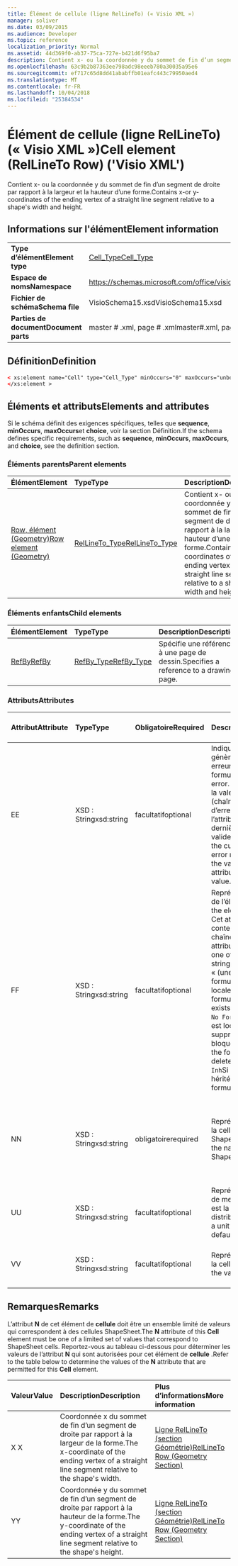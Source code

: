 ```yaml
---
title: Élément de cellule (ligne RelLineTo) (« Visio XML »)
manager: soliver
ms.date: 03/09/2015
ms.audience: Developer
ms.topic: reference
localization_priority: Normal
ms.assetid: 44d369f0-ab37-75ca-727e-b421d6f95ba7
description: Contient x- ou la coordonnée y du sommet de fin d’un segment de droite par rapport à la largeur et la hauteur d’une forme.
ms.openlocfilehash: 63c9b2b87363ee798adc98eeeb780a30035a95e6
ms.sourcegitcommit: ef717c65d8dd41ababffb01eafc443c79950aed4
ms.translationtype: MT
ms.contentlocale: fr-FR
ms.lasthandoff: 10/04/2018
ms.locfileid: "25384534"
---
```

# <a name="cell-element-rellineto-row-visio-xml"></a><span data-ttu-id="7a710-103">Élément de cellule (ligne RelLineTo) (« Visio XML »)</span><span class="sxs-lookup"><span data-stu-id="7a710-103">Cell element (RelLineTo Row) ('Visio XML')</span></span>

<span data-ttu-id="7a710-104">Contient x- ou la coordonnée y du sommet de fin d’un segment de droite par rapport à la largeur et la hauteur d’une forme.</span><span class="sxs-lookup"><span data-stu-id="7a710-104">Contains x-or y-coordinates of the ending vertex of a straight line segment relative to a shape's width and height.</span></span>
  
## <a name="element-information"></a><span data-ttu-id="7a710-105">Informations sur l'élément</span><span class="sxs-lookup"><span data-stu-id="7a710-105">Element information</span></span>

|||
|:-----|:-----|
|<span data-ttu-id="7a710-106">**Type d’élément**</span><span class="sxs-lookup"><span data-stu-id="7a710-106">**Element type**</span></span> <br/> |[<span data-ttu-id="7a710-107">Cell_Type</span><span class="sxs-lookup"><span data-stu-id="7a710-107">Cell_Type</span></span>](cell_type-complextypevisio-xml.md) <br/> |
|<span data-ttu-id="7a710-108">**Espace de noms**</span><span class="sxs-lookup"><span data-stu-id="7a710-108">**Namespace**</span></span> <br/> |https://schemas.microsoft.com/office/visio/2012/main  <br/> |
|<span data-ttu-id="7a710-109">**Fichier de schéma**</span><span class="sxs-lookup"><span data-stu-id="7a710-109">**Schema file**</span></span> <br/> |<span data-ttu-id="7a710-110">VisioSchema15.xsd</span><span class="sxs-lookup"><span data-stu-id="7a710-110">VisioSchema15.xsd</span></span>  <br/> |
|<span data-ttu-id="7a710-111">**Parties de document**</span><span class="sxs-lookup"><span data-stu-id="7a710-111">**Document parts**</span></span> <br/> |<span data-ttu-id="7a710-112">master # .xml, page # .xml</span><span class="sxs-lookup"><span data-stu-id="7a710-112">master#.xml, page#.xml</span></span>  <br/> |
   
## <a name="definition"></a><span data-ttu-id="7a710-113">Définition</span><span class="sxs-lookup"><span data-stu-id="7a710-113">Definition</span></span>

```XML
< xs:element name="Cell" type="Cell_Type" minOccurs="0" maxOccurs="unbounded" >
</xs:element >
```

## <a name="elements-and-attributes"></a><span data-ttu-id="7a710-114">Éléments et attributs</span><span class="sxs-lookup"><span data-stu-id="7a710-114">Elements and attributes</span></span>

<span data-ttu-id="7a710-115">Si le schéma définit des exigences spécifiques, telles que **sequence**, **minOccurs**, **maxOccurs**et **choice**, voir la section Définition.</span><span class="sxs-lookup"><span data-stu-id="7a710-115">If the schema defines specific requirements, such as **sequence**, **minOccurs**, **maxOccurs**, and **choice**, see the definition section.</span></span> 
  
### <a name="parent-elements"></a><span data-ttu-id="7a710-116">Éléments parents</span><span class="sxs-lookup"><span data-stu-id="7a710-116">Parent elements</span></span>

|<span data-ttu-id="7a710-117">**Élément**</span><span class="sxs-lookup"><span data-stu-id="7a710-117">**Element**</span></span>|<span data-ttu-id="7a710-118">**Type**</span><span class="sxs-lookup"><span data-stu-id="7a710-118">**Type**</span></span>|<span data-ttu-id="7a710-119">**Description**</span><span class="sxs-lookup"><span data-stu-id="7a710-119">**Description**</span></span>|
|:-----|:-----|:-----|
|[<span data-ttu-id="7a710-120">Row, élément (Geometry)</span><span class="sxs-lookup"><span data-stu-id="7a710-120">Row element (Geometry)</span></span>](row-element-geometry-sectionvisio-xml.md) <br/> |[<span data-ttu-id="7a710-121">RelLineTo_Type</span><span class="sxs-lookup"><span data-stu-id="7a710-121">RelLineTo_Type</span></span>](rellineto_type-complextypevisio-xml.md) <br/> |<span data-ttu-id="7a710-122">Contient x- ou la coordonnée y du sommet de fin d’un segment de droite par rapport à la largeur et la hauteur d’une forme.</span><span class="sxs-lookup"><span data-stu-id="7a710-122">Contains x-or y-coordinates of the ending vertex of a straight line segment relative to a shape's width and height.</span></span>  <br/> |
   
### <a name="child-elements"></a><span data-ttu-id="7a710-123">Éléments enfants</span><span class="sxs-lookup"><span data-stu-id="7a710-123">Child elements</span></span>

|<span data-ttu-id="7a710-124">**Élément**</span><span class="sxs-lookup"><span data-stu-id="7a710-124">**Element**</span></span>|<span data-ttu-id="7a710-125">**Type**</span><span class="sxs-lookup"><span data-stu-id="7a710-125">**Type**</span></span>|<span data-ttu-id="7a710-126">**Description**</span><span class="sxs-lookup"><span data-stu-id="7a710-126">**Description**</span></span>|
|:-----|:-----|:-----|
|[<span data-ttu-id="7a710-127">RefBy</span><span class="sxs-lookup"><span data-stu-id="7a710-127">RefBy</span></span>](refby-element-cell_type-complextypevisio-xml.md) <br/> |[<span data-ttu-id="7a710-128">RefBy_Type</span><span class="sxs-lookup"><span data-stu-id="7a710-128">RefBy_Type</span></span>](refby_type-complextypevisio-xml.md) <br/> |<span data-ttu-id="7a710-129">Spécifie une référence à une page de dessin.</span><span class="sxs-lookup"><span data-stu-id="7a710-129">Specifies a reference to a drawing page.</span></span>  <br/> |
   
### <a name="attributes"></a><span data-ttu-id="7a710-130">Attributs</span><span class="sxs-lookup"><span data-stu-id="7a710-130">Attributes</span></span>

|<span data-ttu-id="7a710-131">**Attribut**</span><span class="sxs-lookup"><span data-stu-id="7a710-131">**Attribute**</span></span>|<span data-ttu-id="7a710-132">**Type**</span><span class="sxs-lookup"><span data-stu-id="7a710-132">**Type**</span></span>|<span data-ttu-id="7a710-133">**Obligatoire**</span><span class="sxs-lookup"><span data-stu-id="7a710-133">**Required**</span></span>|<span data-ttu-id="7a710-134">**Description**</span><span class="sxs-lookup"><span data-stu-id="7a710-134">**Description**</span></span>|<span data-ttu-id="7a710-135">**Valeurs possibles**</span><span class="sxs-lookup"><span data-stu-id="7a710-135">**Possible values**</span></span>|
|:-----|:-----|:-----|:-----|:-----|
|<span data-ttu-id="7a710-136">E</span><span class="sxs-lookup"><span data-stu-id="7a710-136">E</span></span>  <br/> |<span data-ttu-id="7a710-137">XSD : String</span><span class="sxs-lookup"><span data-stu-id="7a710-137">xsd:string</span></span>  <br/> |<span data-ttu-id="7a710-138">facultatif</span><span class="sxs-lookup"><span data-stu-id="7a710-138">optional</span></span>  <br/> |<span data-ttu-id="7a710-139">Indique que la formule génère une erreur.</span><span class="sxs-lookup"><span data-stu-id="7a710-139">Indicates that the formula evaluates to an error.</span></span> <span data-ttu-id="7a710-140">La valeur de **E** est la valeur actuelle (chaîne message d’erreur) ; la valeur de l’attribut de **V** est la dernière valeur valide.</span><span class="sxs-lookup"><span data-stu-id="7a710-140">The value of **E** is the current value (an error message string); the value of the **V** attribute is the last valid value.</span></span>  <br/> |<span data-ttu-id="7a710-141">Chaîne de message d’erreur.</span><span class="sxs-lookup"><span data-stu-id="7a710-141">An error message string.</span></span>  <br/> |
|<span data-ttu-id="7a710-142">F</span><span class="sxs-lookup"><span data-stu-id="7a710-142">F</span></span>  <br/> |<span data-ttu-id="7a710-143">XSD : String</span><span class="sxs-lookup"><span data-stu-id="7a710-143">xsd:string</span></span>  <br/> |<span data-ttu-id="7a710-144">facultatif</span><span class="sxs-lookup"><span data-stu-id="7a710-144">optional</span></span>  <br/> | <span data-ttu-id="7a710-145">Représente la formule de l’élément.</span><span class="sxs-lookup"><span data-stu-id="7a710-145">Represents the element's formula.</span></span> <span data-ttu-id="7a710-146">Cet attribut peut contenir une des chaînes suivantes :</span><span class="sxs-lookup"><span data-stu-id="7a710-146">This attribute can contain one of the following strings:</span></span>  <br/>  <span data-ttu-id="7a710-147">« (une formule) » si la formule existe localement</span><span class="sxs-lookup"><span data-stu-id="7a710-147">'(some formula)' if the formula exists locally</span></span>  <br/>  <span data-ttu-id="7a710-148">`No Formula`Si la formule est localement supprimée ou bloquée</span><span class="sxs-lookup"><span data-stu-id="7a710-148">`No Formula` if the formula is locally deleted or blocked</span></span>  <br/>  <span data-ttu-id="7a710-149">`Inh`Si la formule est héritée.</span><span class="sxs-lookup"><span data-stu-id="7a710-149">`Inh` if the formula is inherited.</span></span>  <br/> |<span data-ttu-id="7a710-150">Une formule.</span><span class="sxs-lookup"><span data-stu-id="7a710-150">A formula.</span></span>  <br/> |
|<span data-ttu-id="7a710-151">N</span><span class="sxs-lookup"><span data-stu-id="7a710-151">N</span></span>  <br/> |<span data-ttu-id="7a710-152">XSD : String</span><span class="sxs-lookup"><span data-stu-id="7a710-152">xsd:string</span></span>  <br/> |<span data-ttu-id="7a710-153">obligatoire</span><span class="sxs-lookup"><span data-stu-id="7a710-153">required</span></span>  <br/> |<span data-ttu-id="7a710-154">Représente le nom de la cellule de feuille ShapeSheet.</span><span class="sxs-lookup"><span data-stu-id="7a710-154">Represents the name of the ShapeSheet cell.</span></span>  <br/> |<span data-ttu-id="7a710-155">Le nom de la cellule de feuille ShapeSheet.</span><span class="sxs-lookup"><span data-stu-id="7a710-155">The name of the ShapeSheet cell.</span></span>  <br/> <span data-ttu-id="7a710-156">Voir la section Remarques ci-dessous.</span><span class="sxs-lookup"><span data-stu-id="7a710-156">See the Remarks section below.</span></span>  <br/> |
|<span data-ttu-id="7a710-157">U</span><span class="sxs-lookup"><span data-stu-id="7a710-157">U</span></span>  <br/> |<span data-ttu-id="7a710-158">XSD : String</span><span class="sxs-lookup"><span data-stu-id="7a710-158">xsd:string</span></span>  <br/> |<span data-ttu-id="7a710-159">facultatif</span><span class="sxs-lookup"><span data-stu-id="7a710-159">optional</span></span>  <br/> |<span data-ttu-id="7a710-160">Représente une unité de mesure par défaut est la liste de distribution.</span><span class="sxs-lookup"><span data-stu-id="7a710-160">Represents a unit of measure The default is DL.</span></span>  <br/> |<span data-ttu-id="7a710-161">Unités de la cellule.</span><span class="sxs-lookup"><span data-stu-id="7a710-161">The units of the cell.</span></span>  <br/> |
|<span data-ttu-id="7a710-162">V</span><span class="sxs-lookup"><span data-stu-id="7a710-162">V</span></span>  <br/> |<span data-ttu-id="7a710-163">XSD : String</span><span class="sxs-lookup"><span data-stu-id="7a710-163">xsd:string</span></span>  <br/> |<span data-ttu-id="7a710-164">facultatif</span><span class="sxs-lookup"><span data-stu-id="7a710-164">optional</span></span>  <br/> |<span data-ttu-id="7a710-165">Représente la valeur de la cellule.</span><span class="sxs-lookup"><span data-stu-id="7a710-165">Represents the value of the cell.</span></span>  <br/> |<span data-ttu-id="7a710-166">La valeur de la cellule de feuille ShapeSheet.</span><span class="sxs-lookup"><span data-stu-id="7a710-166">The value of the ShapeSheet cell.</span></span>  <br/> |
   
## <a name="remarks"></a><span data-ttu-id="7a710-167">Remarques</span><span class="sxs-lookup"><span data-stu-id="7a710-167">Remarks</span></span>

<span data-ttu-id="7a710-168">L’attribut **N** de cet élément de **cellule** doit être un ensemble limité de valeurs qui correspondent à des cellules ShapeSheet.</span><span class="sxs-lookup"><span data-stu-id="7a710-168">The **N** attribute of this **Cell** element must be one of a limited set of values that correspond to ShapeSheet cells.</span></span> <span data-ttu-id="7a710-169">Reportez-vous au tableau ci-dessous pour déterminer les valeurs de l’attribut **N** qui sont autorisées pour cet élément de **cellule** .</span><span class="sxs-lookup"><span data-stu-id="7a710-169">Refer to the table below to determine the values of the **N** attribute that are permitted for this **Cell** element.</span></span> 
  
|<span data-ttu-id="7a710-170">**Valeur**</span><span class="sxs-lookup"><span data-stu-id="7a710-170">**Value**</span></span>|<span data-ttu-id="7a710-171">**Description**</span><span class="sxs-lookup"><span data-stu-id="7a710-171">**Description**</span></span>|<span data-ttu-id="7a710-172">**Plus d’informations**</span><span class="sxs-lookup"><span data-stu-id="7a710-172">**More information**</span></span>|
|:-----|:-----|:-----|
|<span data-ttu-id="7a710-173">X </span><span class="sxs-lookup"><span data-stu-id="7a710-173">X</span></span>  <br/> |<span data-ttu-id="7a710-174">Coordonnée x du sommet de fin d’un segment de droite par rapport à la largeur de la forme.</span><span class="sxs-lookup"><span data-stu-id="7a710-174">The x-coordinate of the ending vertex of a straight line segment relative to the shape's width.</span></span>  <br/> |[<span data-ttu-id="7a710-175">Ligne RelLineTo (section Géométrie)</span><span class="sxs-lookup"><span data-stu-id="7a710-175">RelLineTo Row (Geometry Section)</span></span>](rellineto-row-geometry-section.md) <br/> |
|<span data-ttu-id="7a710-176">Y</span><span class="sxs-lookup"><span data-stu-id="7a710-176">Y</span></span>  <br/> |<span data-ttu-id="7a710-177">Coordonnée y du sommet de fin d’un segment de droite par rapport à la hauteur de la forme.</span><span class="sxs-lookup"><span data-stu-id="7a710-177">The y-coordinate of the ending vertex of a straight line segment relative to the shape's height.</span></span>  <br/> |[<span data-ttu-id="7a710-178">Ligne RelLineTo (section Géométrie)</span><span class="sxs-lookup"><span data-stu-id="7a710-178">RelLineTo Row (Geometry Section)</span></span>](rellineto-row-geometry-section.md) <br/> |
   

